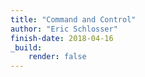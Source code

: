 ```yaml
---
title: "Command and Control"
author: "Eric Schlosser"
finish-date: 2018-04-16
_build:
    render: false
---
```


